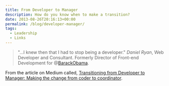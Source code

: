 ```yaml
---
title: From Developer to Manager
description: How do you know when to make a transition?
date: 2013-08-26T20:16:13+00:00
permalink: /blog/developer-manager/
tags:
  - Leadership
  - Links
---
```


> "…I knew then that I had to stop being a developer."
> <cite>Daniel Ryan</cite>, Web Developer and Consultant. Formerly Director of Front-end Development for @[BarackObama](http://twitter.com/BarackObama/).

From the article on Medium called, [Transitioning from Developer to Manager: Making the change from coder to coordinator](https://medium.com/on-management/9a4e4fd8e402).
